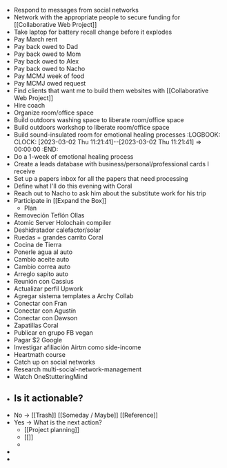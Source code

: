 - Respond to messages from social networks
- Network with the appropriate people to secure funding for [[Collaborative Web Project]]
- Take laptop for battery recall change before it explodes
- Pay March rent
- Pay back owed to Dad
- Pay back owed to Mom
- Pay back owed to Alex
- Pay back owed to Nacho
- Pay MCMJ week of food
- Pay MCMJ owed request
- Find clients that want me to build them websites with [[Collaborative Web Project]]
- Hire coach
- Organize room/office space
- Build outdoors washing space to liberate room/office space
- Build outdoors workshop to liberate room/office space
- Build sound-insulated room for emotional healing processes
  :LOGBOOK:
  CLOCK: [2023-03-02 Thu 11:21:41]--[2023-03-02 Thu 11:21:41] =>  00:00:00
  :END:
- Do a 1-week of emotional healing process
- Create a leads database with business/personal/professional cards I receive
- Set up a papers inbox for all the papers that need processing
- Define what I'll do this evening with Coral
- Reach out to Nacho to ask him about the substitute work for his trip
- Participate in [[Expand the Box]]
	- Plan
- Removeción Teflón Ollas
- Atomic Server Holochain compiler
- Deshidratador calefactor/solar
- Ruedas + grandes carrito Coral
- Cocina de Tierra
- Ponerle agua al auto
- Cambio aceite auto
- Cambio correa auto
- Arreglo sapito auto
- Reunión con Cassius
- Actualizar perfil Upwork
- Agregar sistema templates a Archy Collab
- Conectar con Fran
- Conectar con Agustín
- Conectar con Dawson
- Zapatillas Coral
- Publicar en grupo FB vegan
- Pagar $2 Google
- Investigar afiliación Airtm como side-income
- Heartmath course
- Catch up on social networks
- Research multi-social-network-management
- Watch OneStutteringMind
- ## Is it actionable?
- No -> [[Trash]] [[Someday / Maybe]] [[Reference]]
- Yes -> What is the next action?
	- [[Project planning]]
	- [[]]
	-
-
-
